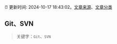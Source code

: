 :alarm_clock: 更新时间: 2024-10-17 18:43:02。[文章来源](/README.md)、[文章分类](/TAGS.md)

## Git、SVN


> 关键字：`Git`、`SVN`



